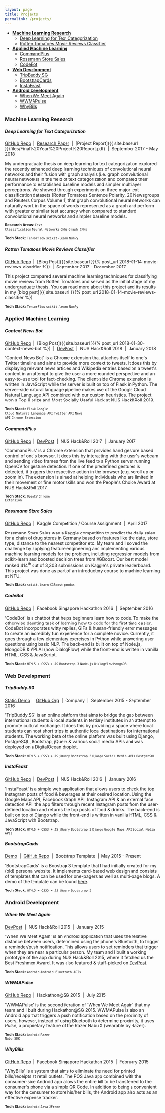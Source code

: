 ```yaml
---
layout: page
title: Projects
permalink: /projects/
---
```


- **[Machine Learning Research](#machine-learning-research)**
    - [Deep Learning for Text Categorization](#deep-learning-for-text-categorization)
    - [Rotten Tomatoes Movie Reviews Classifier](#rotten-tomatoes-movie-reviews-classifier)
- **[Applied Machine Learning](#applied-machine-learning)**
    - [CommandPlus](#commandplus)
    - [Rossmann Store Sales](#rossmann-store-sales)
    - [CodeBot](#codebot)
- **[Web Development](#web-development)**
    - [TripBuddy.SG](#tripbuddysg)
    - [BootstrapCards](#bootstrapcards)
    - [InstaFeast](#instafeast)
- **[Android Development](#android-development)**
    - [When We Meet Again](#when-we-meet-again)
    - [WWMAPulse](#wwmapulse)
    - [WhyBills](#whybills)

### Machine Learning Research

##### Deep Learning for Text Categorization

[GitHub Repo](https://github.com/SuyashLakhotia/TextCategorization) &nbsp;\|&nbsp; [Research Paper](https://ieeexplore.ieee.org/abstract/document/8590017) &nbsp;\|&nbsp; [Project Report]({{ site.baseurl }}/files/Final%20Year%20Project%20Report.pdf) &nbsp;\|&nbsp; September 2017 - May 2018

My undergraduate thesis on deep learning for text categorization explored the recently enhanced deep learning techniques of convolutional neural networks and their fusion with graph analysis (i.e. graph convolutional neural networks) in the field of text categorization and compared their performance to established baseline models and simpler multilayer perceptrons. We showed through experiments on three major text classification datasets (Rotten Tomatoes Sentence Polarity, 20 Newsgroups and Reuters Corpus Volume 1) that graph convolutional neural networks can naturally work in the space of words represented as a graph and perform with greater or similar test accuracy when compared to standard convolutional neural networks and simpler baseline models.

<small>**Research Areas:** <code>Text Classification</code> <code>Neural Networks</code> <code>CNNs</code> <code>Graph CNNs</code></small>

<small>**Tech Stack:** <code>TensorFlow</code> <code>scikit-learn</code> <code>NumPy</code></small>

##### Rotten Tomatoes Movie Reviews Classifier

[GitHub Repo](https://github.com/SuyashLakhotia/RottenTomatoesCNN) &nbsp;\|&nbsp; [Blog Post]({{ site.baseurl }}{% post_url 2018-01-14-movie-reviews-classifier %}) &nbsp;\|&nbsp; September 2017 - December 2017

This project compared several machine learning techniques for classifying movie reviews from Rotten Tomatoes and served as the initial stage of my undergraduate thesis. You can read more about this project and its results in my [blog post]({{ site.baseurl }}{% post_url 2018-01-14-movie-reviews-classifier %}).

<small>**Tech Stack:** <code>TensorFlow</code> <code>scikit-learn</code> <code>NumPy</code></small>

### Applied Machine Learning

##### Context News Bot

[GitHub Repo](https://github.com/SuyashLakhotia/ContextNewsBot) &nbsp;\|&nbsp; [Blog Post]({{ site.baseurl }}{% post_url 2018-01-30-context-news-bot %}) &nbsp;\|&nbsp; [DevPost](https://devpost.com/software/contextnewsbot) &nbsp;\|&nbsp; NUS Hack&Roll 2018 &nbsp;\|&nbsp; January 2018

'Context News Bot' is a Chrome extension that attaches itself to one's Twitter timeline and aims to provide more context to tweets. It does this by displaying relevant news articles and Wikipedia entries based on a tweet's content in an attempt to give the user a more rounded perspective and an easy-to-use tool for fact-checking. The client-side Chrome extension is written in JavaScript while the server is built on top of Flask in Python. The server-side natural language pipeline makes use of the Google Cloud Natural Language API combined with our custom heuristics. The project won a Top 8 prize and Most Socially Useful Hack at NUS Hack&Roll 2018.

<small>**Tech Stack:** <code>Flask</code> <code>Google Cloud Natural Language API</code> <code>Twitter API</code> <code>News API</code> <code>Chrome Extension</code></small>

##### CommandPlus

[GitHub Repo](https://github.com/SuyashLakhotia/CommandPlus) &nbsp;\|&nbsp; [DevPost](https://devpost.com/software/commandplus-k70x1m) &nbsp;\|&nbsp; NUS Hack&Roll 2017 &nbsp;\|&nbsp; January 2017

'CommandPlus' is a Chrome extension that provides hand gesture based control of one's browser. It does this by interacting with the user's webcam and sending video frames from the live feed to a Python server running OpenCV for gesture detection. If one of the predefined gestures is detected, it triggers the respective action in the browser (e.g. scroll up or zoom in). The extension is aimed at helping individuals who are limited in their movement or fine motor skills and won the People's Choice Award at NUS Hack&Roll 2017.

<small>**Tech Stack:** <code>OpenCV</code> <code>Chrome Extension</code></small>

##### Rossmann Store Sales

[GitHub Repo](https://github.com/SuyashLakhotia/RossmannStoreSales) &nbsp;\|&nbsp; Kaggle Competition / Course Assignment &nbsp;\|&nbsp; April 2017

Rossmann Store Sales was a Kaggle competition to predict the daily sales for a chain of drug stores in Germany based on features like the date, store type, distance to the nearest competitor etc. My team and I solved the challenge by applying feature engineering and implementing various machine learning models for the problem, including regression models from scikit-learn and boosted decision trees from XGBoost. Our best model ranked 414<sup>th</sup> out of 3,303 submissions on Kaggle's private leaderboard. This project was done as part of an introductory course to machine learning at NTU.

<small>**Tech Stack:** <code>scikit-learn</code> <code>XGBoost</code> <code>pandas</code></small>

##### CodeBot

[GitHub Repo](https://github.com/SuyashLakhotia/CodeBot) &nbsp;\|&nbsp; Facebook Singapore Hackathon 2016 &nbsp;\|&nbsp; September 2016

'CodeBot' is a chatbot that helps beginners learn how to code. To make the otherwise daunting task of learning how to code for the first time easier, CodeBot incorporates witty replies, GIFs & human-friendly error messages to create an incredibly fun experience for a complete novice. Currently, it goes through a few elementary exercises in Python while answering user questions using basic NLP. The back-end is built on top of Node.js, MongoDB & API.AI (now DialogFlow) while the front-end is written in vanilla HTML, CSS & JavaScript.

<small>**Tech Stack:** <code>HTML5 + CSS3 + JS</code> <code>Bootstrap 3</code> <code>Node.js</code> <code>Dialogflow</code> <code>MongoDB</code></small>

### Web Development

##### TripBuddy.SG

[Static Demo](http://tripbuddysg.github.io/TripBuddySG-FrontEnd/) &nbsp;\|&nbsp; [GitHub Org](https://github.com/TripBuddySG) &nbsp;\|&nbsp; Company &nbsp;\|&nbsp; September 2015 - September 2016

'TripBuddy.SG' is an online platform that aims to bridge the gap between international students & local students in tertiary institutes in an attempt to promote cultural exchange. It does this by providing a space where local students can host short trips to authentic local destinations for international students. The working beta of the online platform was built using Django, PostgreSQL, Bootstrap, jQuery & various social media APIs and was deployed on a DigitalOcean droplet.

<small>**Tech Stack:** <code>HTML5 + CSS3 + JS</code> <code>jQuery</code> <code>Bootstrap 3</code> <code>Django</code> <code>Social Media APIs</code> <code>PostgreSQL</code></small>

##### InstaFeast

[GitHub Repo](https://github.com/SuyashLakhotia/InstaFeast) &nbsp;\|&nbsp; [DevPost](https://devpost.com/software/instafeast) &nbsp;\|&nbsp; NUS Hack&Roll 2016 &nbsp;\|&nbsp; January 2016

'InstaFeast' is a simple web application that allows users to check the top Instagram posts of food & beverages at their desired location. Using the Google Maps API, Facebook Graph API, Instagram API & an external face detection API, the app filters through recent Instagram posts from the user-defined location and returns the top posts of food & drinks. The back-end is built on top of Django while the front-end is written in vanilla HTML, CSS & JavaScript with Bootstrap.

<small>**Tech Stack:** <code>HTML5 + CSS3 + JS</code> <code>jQuery</code> <code>Bootstrap 3</code> <code>Django</code> <code>Google Maps API</code> <code>Social Media APIs</code></small>

##### BootstrapCards

[Demo](http://suyashlakhotia.com/BootstrapCards/) &nbsp;\|&nbsp; [GitHub Repo](https://github.com/SuyashLakhotia/BootstrapCards) &nbsp;\|&nbsp; Bootstrap Template &nbsp;\|&nbsp; May 2015 - Present

'BootstrapCards' is a Boostrap 3 template that I had initially created for my (old) personal website. It implements card-based web design and consists of templates that can be used for one-pagers as well as multi-page blogs. A demo of the template can be found [here](http://suyashlakhotia.com/BootstrapCards/).

<small>**Tech Stack:** <code>HTML5 + CSS3 + JS</code> <code>jQuery</code> <code>Bootstrap 3</code></small>

### Android Development

##### When We Meet Again

[DevPost](http://devpost.com/software/when-we-meet-again) &nbsp;\|&nbsp; NUS Hack&Roll 2015 &nbsp;\|&nbsp; January 2015

'When We Meet Again' is an Android application that uses the relative distance between users, determined using the phone's Bluetooth, to trigger a reminder/push notification. This allows users to set reminders that trigger when they are near a particular person. My team and I built a working prototype of the app during NUS Hack&Roll 2015, where it fetched us the Best Freshmen Award. It was also featured & staff-picked on [DevPost](http://devpost.com/software/when-we-meet-again).

<small>**Tech Stack:** <code>Android</code> <code>Android Bluetooth APIs</code></small>

##### WWMAPulse

[GitHub Repo](https://github.com/SuyashLakhotia/WWMAPulse) &nbsp;\|&nbsp; Hackathon@SG 2015 &nbsp;\|&nbsp; July 2015

'WWMAPulse' is the second iteration of 'When We Meet Again' that my team and I built during Hackathon@SG 2015. WWMAPulse is also an Android app that triggers a push notification based on the proximity of users, however, instead of using Bluetooth to determine proximity, it uses *Pulse*, a proprietary feature of the Razer Nabu X (wearable by Razer).

<small>**Tech Stack:** <code>Android</code> <code>Razer Nabu SDK</code></small>

##### WhyBills

[GitHub Repo](https://github.com/SuyashLakhotia/WhyBills) &nbsp;\|&nbsp; Facebook Singapore Hackathon 2015 &nbsp;\|&nbsp; February 2015

'WhyBills' is a system that aims to eliminate the need for printed bills/receipts at retail outlets. The POS Java app combined with the consumer-side Android app allows the entire bill to be transferred to the consumer's phone via a simple QR Code. In addition to being a convenient way for the consumer to store his/her bills, the Android app also acts as an effective expense tracker.

<small>**Tech Stack:** <code>Android</code> <code>Java</code> <code>JFrame</code></small>
